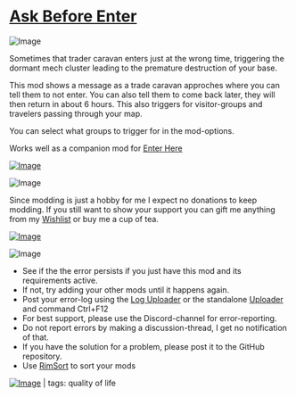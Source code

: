 # [Ask Before Enter](https://steamcommunity.com/sharedfiles/filedetails/?id=2813027453)

![Image](https://i.imgur.com/iCj5o7O.png)

Sometimes that trader caravan enters just at the wrong time, triggering the dormant mech cluster leading to the premature destruction of your base. 

This mod shows a message as a trade caravan approches where you can tell them to not enter.
You can also tell them to come back later, they will then return in about 6 hours.
This also triggers for visitor-groups and travelers passing through your map.

You can select what groups to trigger for in the mod-options.

Works well as a companion mod for [Enter Here](https://steamcommunity.com/sharedfiles/filedetails/?id=2824117092)

[![Image](https://i.imgur.com/kNldlMg.png)](https://steamcommunity.com/sharedfiles/filedetails/?id=2288125657)

![Image](https://i.imgur.com/Ds0rBAD.png)

Since modding is just a hobby for me I expect no donations to keep modding. If you still want to show your support you can gift me anything from my [Wishlist](https://store.steampowered.com/wishlist/id/Mlie) or buy me a cup of tea.

[![Image](https://i.imgur.com/VWG0yff.png)](https://ko-fi.com/G2G55DDYD)

![Image](https://i.imgur.com/5xwDG6H.png)



-  See if the the error persists if you just have this mod and its requirements active.
-  If not, try adding your other mods until it happens again.
-  Post your error-log using the [Log Uploader](https://steamcommunity.com/sharedfiles/filedetails/?id=2873415404) or the standalone [Uploader](https://steamcommunity.com/sharedfiles/filedetails/?id=2873415404) and command Ctrl+F12
-  For best support, please use the Discord-channel for error-reporting.
-  Do not report errors by making a discussion-thread, I get no notification of that.
-  If you have the solution for a problem, please post it to the GitHub repository.
-  Use [RimSort](https://github.com/RimSort/RimSort/releases/latest) to sort your mods

 

[![Image](https://img.shields.io/github/v/release/emipa606/AskBeforeEnter?label=latest%20version&style=plastic&labelColor=0070cd&color=white)](https://steamcommunity.com/sharedfiles/filedetails/changelog/2813027453) | tags: quality of life
